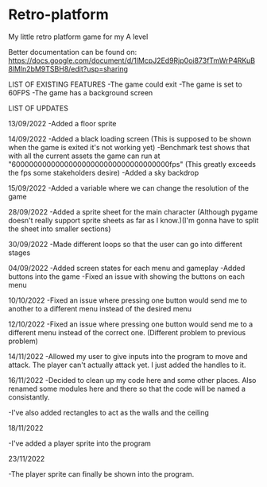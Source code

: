 # Retro-platform
 My little retro platform game for my A level

Better documentation can be found on:
https://docs.google.com/document/d/1lMcpJ2Ed9Rjp0oi873fTmWrP4RKuB8lMln2bM9TSBH8/edit?usp=sharing

LIST OF EXISTING FEATURES
-The game could exit
-The game is set to 60FPS
-The game has a background screen

LIST OF UPDATES

13/09/2022
-Added a floor sprite

14/09/2022
-Added a black loading screen (This is supposed to be shown when the game is exited it's not working yet)
-Benchmark test shows that with all the current assets the game can run at "600000000000000000000000000000000000fps" (This greatly exceeds the fps some stakeholders desire)
-Added a sky backdrop

15/09/2022
-Added a variable where we can change the resolution of the game

28/09/2022
-Added a sprite sheet for the main character (Although pygame doesn't really support sprite sheets as far as I know.)(I'm gonna have to split the sheet into smaller sections)

30/09/2022
-Made different loops so that the user can go into different stages

04/09/2022
-Added screen states for each menu and gameplay
-Added buttons into the game
-Fixed an issue with showing the buttons on each menu

10/10/2022
-Fixed an issue where pressing one button would send me to another to a different menu instead of the desired menu

12/10/2022
-Fixed an issue where pressing one button would send me to a different menu instead of the correct one. (Different problem to previous problem)

14/11/2022
-Allowed my user to give inputs into the program to move and attack. The player can't actually attack yet. I just added the handles to it.

16/11/2022
-Decided to clean up my code here and some other places. Also renamed some modules here and there so that the code will be named a consistantly.

-I've also added rectangles to act as the walls and the ceiling

18/11/2022

-I've added a player sprite into the program

23/11/2022

-The player sprite can finally be shown into the program.
